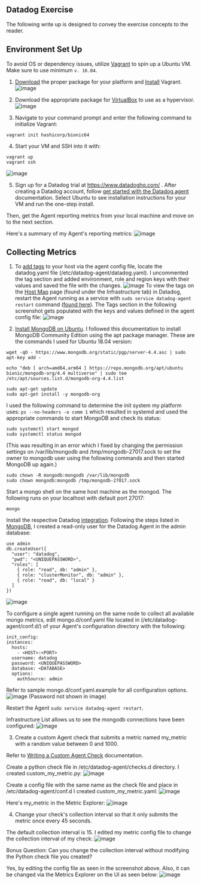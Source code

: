 ## Datadog Exercise

The following write up is designed to convey the exercise concepts to the reader.

## Environment Set Up
To avoid OS or dependency issues, utilize [Vagrant](https://www.vagrantup.com/intro/getting-started/) to spin up a Ubuntu VM. Make sure to use minimum `v. 16.04`. 

1. [Download](https://www.vagrantup.com/downloads) the proper package for your platform and [Install](https://www.vagrantup.com/docs/installation) Vagrant.
![image](https://user-images.githubusercontent.com/80560551/111381353-d39b0100-8662-11eb-895e-3c7e9ef8d5c6.png)

2. Download the appropriate package for [VirtualBox](https://www.virtualbox.org/wiki/Downloads) to use as a hypervisor.
![image](https://user-images.githubusercontent.com/80560551/111381912-94b97b00-8663-11eb-9f14-c23882976751.png)

3. Navigate to your command prompt and enter the following command to initialize Vagrant:
```
vagrant init hashicorp/bionic64
```

4. Start your VM and SSH into it with:
```
vagrant up
vagrant ssh
```
![image](https://user-images.githubusercontent.com/80560551/111412584-e54bcb00-8699-11eb-80bf-255154f4e018.png)

5. Sign up for a Datadog trial at https://www.datadoghq.com/ . After creating a Datadog account, follow [get started with the Datadog agent](https://docs.datadoghq.com/getting_started/agent/) documentation. Select Ubuntu to see installation instructions for your VM and run the one-step install.

Then, get the Agent reporting metrics from your local machine and move on to the next section.

Here's a summary of my Agent's reporting metrics:
![image](https://user-images.githubusercontent.com/80560551/112403345-75f25e80-8ccb-11eb-9d6f-4bab5da88b25.png)


## Collecting Metrics

1. To [add tags](https://docs.datadoghq.com/getting_started/tagging/assigning_tags/?tab=noncontainerizedenvironments#configuration-file) to your host via the agent config file, locate the datadog.yaml file (/etc/datadog-agent/datadog.yaml). I uncommented the tag section and added environment, role and region keys with their values and saved the file with the changes.
![image](https://user-images.githubusercontent.com/80560551/111956489-123c1b80-8aa8-11eb-901d-33b5dae6005b.png)
To view the tags on the [Host Map](https://docs.datadoghq.com/infrastructure/hostmap/#overview) page (found under the Infrastructure tab) in Datadog, restart the Agent running as a service with `sudo service datadog-agent restart` command ([found here](https://docs.datadoghq.com/agent/basic_agent_usage/ubuntu/?tab=agentv6v7)). The Tags section in the following screenshot gets populated with the keys and values defined in the agent config file:
![image](https://user-images.githubusercontent.com/80560551/111961101-d4da8c80-8aad-11eb-9e09-0f516ce64dcf.png)

2. [Install MongoDB on Ubuntu](https://docs.mongodb.com/manual/tutorial/install-mongodb-on-ubuntu/#install-mongodb-community-edition). I followed this documentation to install MongoDB Community Edition using the apt package manager. These are the commands I used for Ubuntu 18.04 version:
```
wget -qO - https://www.mongodb.org/static/pgp/server-4.4.asc | sudo apt-key add -

echo "deb [ arch=amd64,arm64 ] https://repo.mongodb.org/apt/ubuntu bionic/mongodb-org/4.4 multiverse" | sudo tee /etc/apt/sources.list.d/mongodb-org-4.4.list

sudo apt-get update
sudo apt-get install -y mongodb-org
```
I used the following command to determine the init system my platform uses: `ps --no-headers -o comm 1` which resulted in systemd and used the appropriate commands to start MongoDB and check its status:
```
sudo systemctl start mongod
sudo systemctl status mongod
```
(This was resulting in an error which I fixed by changing the permission settings on /var/lib/mongodb and /tmp/mongodb-27017.sock to set the owner to mongodb user using the following commands and then started MongoDB up again.)
```
sudo chown -R mongodb:mongodb /var/lib/mongodb
sudo chown mongodb:mongodb /tmp/mongodb-27017.sock
```
Start a mongo shell on the same host machine as the mongod. The following runs on your localhost with default port 27017:
```
mongo
```


Install the respective Datadog [integration](https://docs.datadoghq.com/integrations/).
Following the steps listed in [MongoDB](https://docs.datadoghq.com/integrations/mongo/?tab=standalone), I created a read-only user for the Datadog Agent in the admin database:
```
use admin
db.createUser({
  "user": "datadog",
  "pwd": "<UNIQUEPASSWORD>",
  "roles": [
    { role: "read", db: "admin" },
    { role: "clusterMonitor", db: "admin" },
    { role: "read", db: "local" }
  ]
})
```
![image](https://user-images.githubusercontent.com/80560551/111971303-6e5b6b80-8ab9-11eb-8ef3-6d1382f26b9f.png)

To configure a single agent running on the same node to collect all available mongo metrics, edit mongo.d/conf.yaml file located in (/etc/datadog-agent/conf.d/) of your Agent's configuration directory with the following:
```
init_config:
instances:
  hosts:
    - <HOST>:<PORT>
  username: datadog
  password: <UNIQUEPASSWORD>
  database: <DATABASE>
  options:
    authSource: admin
```
Refer to sample mongo.d/conf.yaml.example for all configuration options.
![image](https://user-images.githubusercontent.com/80560551/112413362-4a786f80-8cdd-11eb-9654-6cb5bf0801bd.png)
(Password not shown in image)

Restart the Agent `sudo service datadog-agent restart`.

Infrastructure List allows us to see the mongodb connections have been configured:
![image](https://user-images.githubusercontent.com/80560551/112413244-1ac96780-8cdd-11eb-8983-c07e1882b924.png)

3. Create a custom Agent check that submits a metric named my_metric with a random value between 0 and 1000.

Refer to [Writing a Custom Agent Check](https://docs.datadoghq.com/developers/write_agent_check/?tab=agentv6v7) documentation.

Create a python check file in /etc/datadog-agent/checks.d directory. I created custom_my_metric.py:
![image](https://user-images.githubusercontent.com/80560551/112420847-2a4fad00-8ceb-11eb-9de1-1b7fc946df38.png)

Create a config file with the same name as the check file and place in /etc/datadog-agent/conf.d
I created custom_my_metric.yaml:
![image](https://user-images.githubusercontent.com/80560551/112420948-5c610f00-8ceb-11eb-8d95-1f7e8e6b8c32.png)

Here's my_metric in the Metric Explorer:
![image](https://user-images.githubusercontent.com/80560551/112421381-253f2d80-8cec-11eb-9eb9-91344edb4d16.png)

4. Change your check's collection interval so that it only submits the metric once every 45 seconds.

The default collection interval is 15. I edited my metric config file to change the collection interval of my check:
![image](https://user-images.githubusercontent.com/80560551/112422112-992e0580-8ced-11eb-9aa7-f9a721ea37d9.png)

Bonus Question: Can you change the collection interval without modifying the Python check file you created?

Yes, by editing the config file as seen in the screenshot above. Also, it can be changed via the Metrics Explorer on the UI as seen below:
![image](https://user-images.githubusercontent.com/80560551/112422883-d5ae3100-8cee-11eb-8dcb-1030e0feb4e7.png)
